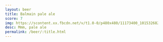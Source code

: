 ```yaml
---
layout: beer
title: Balmain pale ale
score: 7
img: https://scontent.xx.fbcdn.net/v/t1.0-0/p480x480/11173400_10153268295048745_1794514503671401328_n.jpg?oh=c606dc85e5c6b92c6391559a81aae110&oe=5875A49E
desc: Mmm, pale ale
permalink: /beer/:title.html
---
```

